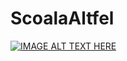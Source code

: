 # ScoalaAltfel

[![IMAGE ALT TEXT HERE](http://logok.org/youtube-logo/)](https://www.youtube.com/watch?v=VA6OY-tWPuI)